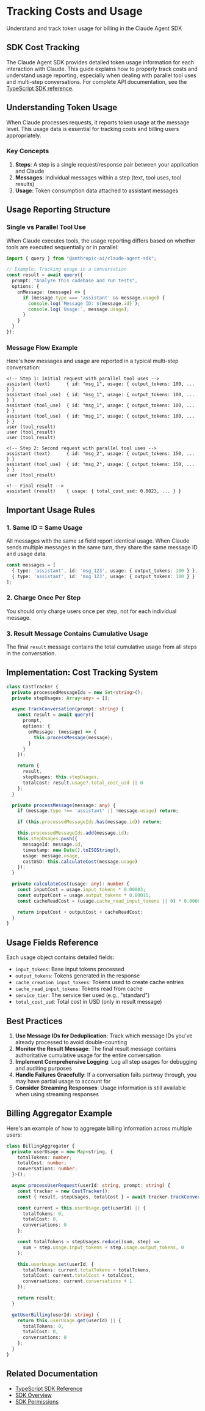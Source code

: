 # Tracking Costs and Usage

Understand and track token usage for billing in the Claude Agent SDK

## SDK Cost Tracking

The Claude Agent SDK provides detailed token usage information for each interaction with Claude. This guide explains how to properly track costs and understand usage reporting, especially when dealing with parallel tool uses and multi-step conversations. For complete API documentation, see the [TypeScript SDK reference](/en/docs/claude-code/typescript-sdk-reference).

## Understanding Token Usage

When Claude processes requests, it reports token usage at the message level. This usage data is essential for tracking costs and billing users appropriately.

### Key Concepts

1. **Steps**: A step is a single request/response pair between your application and Claude
2. **Messages**: Individual messages within a step (text, tool uses, tool results)
3. **Usage**: Token consumption data attached to assistant messages

## Usage Reporting Structure

### Single vs Parallel Tool Use

When Claude executes tools, the usage reporting differs based on whether tools are executed sequentially or in parallel:

```typescript
import { query } from "@anthropic-ai/claude-agent-sdk";

// Example: Tracking usage in a conversation
const result = await query({
  prompt: "Analyze this codebase and run tests",
  options: {
    onMessage: (message) => {
      if (message.type === 'assistant' && message.usage) {
        console.log(`Message ID: ${message.id}`);
        console.log(`Usage:`, message.usage);
      }
    }
  }
});
```

### Message Flow Example

Here's how messages and usage are reported in a typical multi-step conversation:

```
<!-- Step 1: Initial request with parallel tool uses -->
assistant (text)      { id: "msg_1", usage: { output_tokens: 100, ... } }
assistant (tool_use)  { id: "msg_1", usage: { output_tokens: 100, ... } }
assistant (tool_use)  { id: "msg_1", usage: { output_tokens: 100, ... } }
assistant (tool_use)  { id: "msg_1", usage: { output_tokens: 100, ... } }
user (tool_result)
user (tool_result)
user (tool_result)

<!-- Step 2: Second request with parallel tool uses -->
assistant (text)      { id: "msg_2", usage: { output_tokens: 150, ... } }
assistant (tool_use)  { id: "msg_2", usage: { output_tokens: 150, ... } }
user (tool_result)

<!-- Final result -->
assistant (result)    { usage: { total_cost_usd: 0.0023, ... } }
```

## Important Usage Rules

### 1. Same ID = Same Usage

All messages with the same `id` field report identical usage. When Claude sends multiple messages in the same turn, they share the same message ID and usage data.

```typescript
const messages = [
  { type: 'assistant', id: 'msg_123', usage: { output_tokens: 100 } },
  { type: 'assistant', id: 'msg_123', usage: { output_tokens: 100 } }
];
```

### 2. Charge Once Per Step

You should only charge users once per step, not for each individual message.

### 3. Result Message Contains Cumulative Usage

The final `result` message contains the total cumulative usage from all steps in the conversation.

## Implementation: Cost Tracking System

```typescript
class CostTracker {
  private processedMessageIds = new Set<string>();
  private stepUsages: Array<any> = [];

  async trackConversation(prompt: string) {
    const result = await query({
      prompt,
      options: {
        onMessage: (message) => {
          this.processMessage(message);
        }
      }
    });

    return {
      result,
      stepUsages: this.stepUsages,
      totalCost: result.usage?.total_cost_usd || 0
    };
  }

  private processMessage(message: any) {
    if (message.type !== 'assistant' || !message.usage) return;

    if (this.processedMessageIds.has(message.id)) return;

    this.processedMessageIds.add(message.id);
    this.stepUsages.push({
      messageId: message.id,
      timestamp: new Date().toISOString(),
      usage: message.usage,
      costUSD: this.calculateCost(message.usage)
    });
  }

  private calculateCost(usage: any): number {
    const inputCost = usage.input_tokens * 0.00003;
    const outputCost = usage.output_tokens * 0.00015;
    const cacheReadCost = (usage.cache_read_input_tokens || 0) * 0.0000075;

    return inputCost + outputCost + cacheReadCost;
  }
}
```

## Usage Fields Reference

Each usage object contains detailed fields:

- `input_tokens`: Base input tokens processed
- `output_tokens`: Tokens generated in the response
- `cache_creation_input_tokens`: Tokens used to create cache entries
- `cache_read_input_tokens`: Tokens read from cache
- `service_tier`: The service tier used (e.g., "standard")
- `total_cost_usd`: Total cost in USD (only in result message)

## Best Practices

1. **Use Message IDs for Deduplication**: Track which message IDs you've already processed to avoid double-counting
2. **Monitor the Result Message**: The final result message contains authoritative cumulative usage for the entire conversation
3. **Implement Comprehensive Logging**: Log all step usages for debugging and auditing purposes
4. **Handle Failures Gracefully**: If a conversation fails partway through, you may have partial usage to account for
5. **Consider Streaming Responses**: Usage information is still available when using streaming responses

## Billing Aggregator Example

Here's an example of how to aggregate billing information across multiple users:

```typescript
class BillingAggregator {
  private userUsage = new Map<string, {
    totalTokens: number;
    totalCost: number;
    conversations: number;
  }>();

  async processUserRequest(userId: string, prompt: string) {
    const tracker = new CostTracker();
    const { result, stepUsages, totalCost } = await tracker.trackConversation(prompt);

    const current = this.userUsage.get(userId) || {
      totalTokens: 0,
      totalCost: 0,
      conversations: 0
    };

    const totalTokens = stepUsages.reduce((sum, step) =>
      sum + step.usage.input_tokens + step.usage.output_tokens, 0
    );

    this.userUsage.set(userId, {
      totalTokens: current.totalTokens + totalTokens,
      totalCost: current.totalCost + totalCost,
      conversations: current.conversations + 1
    });

    return result;
  }

  getUserBilling(userId: string) {
    return this.userUsage.get(userId) || {
      totalTokens: 0,
      totalCost: 0,
      conversations: 0
    };
  }
}
```

## Related Documentation

- [TypeScript SDK Reference](/en/docs/claude-code/typescript-sdk-reference)
- [SDK Overview](/en/api/agent-sdk/overview)
- [SDK Permissions](/en/api/agent-sdk/permissions)